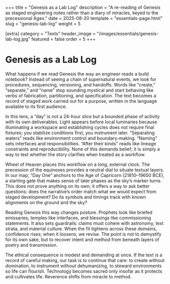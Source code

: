 +++
title = "Genesis as a Lab Log"
description = "A re-reading of Genesis as staged engineering notes rather than a diary of miracles, keyed to the precessional Ages."
date = 2025-08-20
template = "essentials-page.html"
slug = "genesis-lab-log"
weight = 5

[extra]
category = "Texts"
header_image = "/images/essentials/genesis-lab-log.jpg"
featured = false
order = 5
+++

# Genesis as a Lab Log

What happens if we read Genesis the way an engineer reads a build notebook? Instead of seeing a chain of supernatural events, we look for procedures, sequencing, versioning, and handoffs. Words like “create,” “separate,” and “name” stop sounding mystical and start behaving like verbs of fabrication, partitioning, and specification. The text becomes a record of staged work carried out for a purpose, written in the language available to its first audience.

In this lens, a “day” is not a 24-hour slice but a bounded phase of activity with its own deliverables. Light appears before local luminaries because illuminating a workspace and establishing cycles does not require final fixtures; you stabilize conditions first, you instrument later. “Separating waters” reads like environment control and boundary-making. “Naming” sets interfaces and responsibilities. “After their kinds” reads like lineage constraints and reproducibility. None of this demands belief; it is simply a way to test whether the story clarifies when treated as a workflow.

Wheel of Heaven places this workflow on a long, external clock. The precession of the equinoxes provides a neutral dial to situate textual layers. In our map, “Day One” anchors to the Age of Capricorn (21810–19650 BCE), a starting gate that makes sense of later phases as the sky’s marker turns. This does not prove anything on its own; it offers a way to ask better questions: does the narrative’s order match what we would expect from staged development? Do its symbols and timings track with known alignments on the ground and the sky?

Reading Genesis this way changes posture. Prophets look like briefed emissaries, temples like interfaces, and blessings like commissioning statements. It also sets guardrails: claims must cohere with astronomy, text strata, and material culture. When the fit tightens across these domains, confidence rises; when it loosens, we revise. The point is not to demystify for its own sake, but to recover intent and method from beneath layers of poetry and transmission.

The ethical consequence is modest and demanding at once. If the text is a record of careful making, our task is to continue that care: to create without domination, to instrument without dehumanizing, to steward environments so life can flourish. Technology becomes sacred only insofar as it protects and cultivates life. Reverence shifts from miracle to method.
